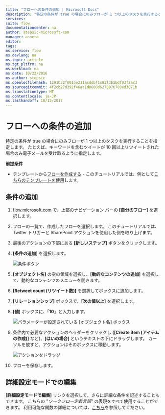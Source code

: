 ```yaml
---
title: "フローへの条件の追加 | Microsoft Docs"
description: "特定の条件が true の場合にのみフローが 1 つ以上のタスクを実行することを指定します。"
services: 
suite: flow
documentationcenter: na
author: stepsic-microsoft-com
manager: anneta
editor: 
tags: 
ms.service: flow
ms.devlang: na
ms.topic: article
ms.tgt_pltfrm: na
ms.workload: na
ms.date: 10/22/2016
ms.author: stepsic
ms.openlocfilehash: 1291b32f001be211acddbf1c83f3b1bdf03f2ac3
ms.sourcegitcommit: 4f2cb27d392f46aa1d8680d6278876780ed3871b
ms.translationtype: HT
ms.contentlocale: ja-JP
ms.lasthandoff: 10/15/2017
---
```

# <a name="add-a-condition-to-a-flow"></a>フローへの条件の追加
特定の条件が true の場合にのみフローが 1 つ以上のタスクを実行することを指定します。 たとえば、キーワードを含むツイートが 10 回以上リツイートされた場合のみ電子メールを受け取るように指定します。

**前提条件**

* テンプレートから[フローを作成する](get-started-logic-template.md) - このチュートリアルでは、例として[こちらのテンプレートを使用](https://flow.microsoft.com/galleries/public/templates/e78571e5c70e4806a18eeacba5a897c8/)します。

## <a name="add-a-condition"></a>条件の追加
1. [flow.microsoft.com](https://flow.microsoft.com) で、上部のナビゲーション バーの **[自分のフロー]** を選択します。
2. フローの一覧で、作成したフローを選択します。 このチュートリアルでは、Twitter トリガーと SharePoint アクションを使用した例を取り上げます。
3. 最後のアクションの下部にある **[新しいステップ]** ボタンをクリックします。
4. **[条件の追加]** を選択します。
   
    ![条件ボタン](./media/add-a-condition/add-condition.png)
5. **[オブジェクト名]** の空の領域を選択し、**[動的なコンテンツの追加]** を選択して、動的なコンテンツのメニューを開きます。
6. **[Retweet count (リツイート数)]** を選択してボックスに追加します。
7. **[リレーションシップ]** ボックスで、**[次の値以上]** を選択します。
8. **[値]** ボックスに、「**10**」と入力します。
   
    ![パラメーターが設定されている [オブジェクト名] ボックス](./media/add-a-condition/specify-condition.png)
9. 条件内で必要なアクションのヘッダーをクリックし (**[Create item (アイテムの作成)]** など)、**[はいの場合]** というテキストの下にドラッグします。 カーソルを放すと、アクションはそのボックスに移動します。
   
    ![アクションをドラッグ](./media/add-a-condition/drag-action.png)
10. フローを保存します。

## <a name="edit-in-advanced-mode"></a>詳細設定モードでの編集
**[詳細設定モードで編集]** リンクを選択して、さらに詳細な条件を記述することもできます。 こちらの "*ワークフロー定義言語*" の表現をすべて使用することができます。 利用可能な関数の詳細については、[こちら](https://msdn.microsoft.com/library/azure/mt643789.aspx)を参照してください。

